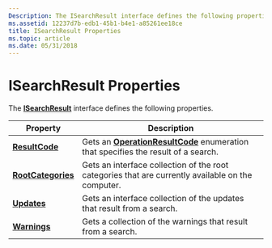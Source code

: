 ```yaml
---
Description: The ISearchResult interface defines the following properties.
ms.assetid: 12237d7b-edb1-45b1-b4e1-a85261ee18ce
title: ISearchResult Properties
ms.topic: article
ms.date: 05/31/2018
---
```


# ISearchResult Properties

The [**ISearchResult**](/windows/desktop/api/Wuapi/nn-wuapi-isearchresult) interface defines the following properties.



| Property                                               | Description                                                                                                   |
|--------------------------------------------------------|---------------------------------------------------------------------------------------------------------------|
| [**ResultCode**](/windows/desktop/api/Wuapi/nf-wuapi-isearchresult-get_resultcode)         | Gets an [**OperationResultCode**](/windows/win32/api/wuapi/ne-wuapi-operationresultcode) enumeration that specifies the result of a search. |
| [**RootCategories**](/windows/desktop/api/Wuapi/nf-wuapi-isearchresult-get_rootcategories) | Gets an interface collection of the root categories that are currently available on the computer.             |
| [**Updates**](/windows/desktop/api/Wuapi/nf-wuapi-isearchresult-get_updates)               | Gets an interface collection of the updates that result from a search.                                        |
| [**Warnings**](/windows/desktop/api/Wuapi/nf-wuapi-isearchresult-get_warnings)             | Gets a collection of the warnings that result from a search.                                                  |



 

 

 



